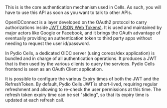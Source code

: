 
This is is the core authentication mechanism used in Cells. As such, you will have to use this API as soon as you want to talk to other APIs.

OpenIDConnect is a layer developed on the OAuth2 protocol to carry authorizations inside [JWT (JSON Web Tokens)](https://jwt.io/). It is used and maintained by major actors like Google or Facebook, and it brings the OAuth advantage of eventually providing an authentication token to third party apps without needing to request the user id/password.

In Pydio Cells, a dedicated OIDC server (using coreos/dex application) is bundled and in charge of all authentication operations. It produces a JWT that is then used by the various clients to query the services. Pydio Cells frontend is seen as an OAuth Client application.

It is possible to configure the various Expiry times of both the JWT and the RefreshToken. By default, Pydio Cells JWT is short-lived, requiring regular refreshment and allowing to re-check the user permissions at this time. The refresh token expiry time can be set "sliding", so that its expiry time is updated at each refresh call.
